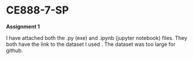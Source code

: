 # CE888-7-SP
**Assignment 1**

I have attached both the .py (exe) and .ipynb (jupyter notebook) files. 
They both have the link to the dataset I used . The dataset was too large for github.

